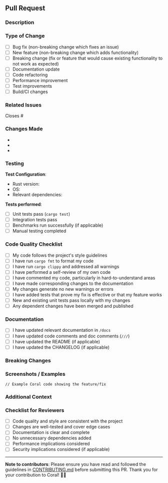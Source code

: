 ## Pull Request

### Description

<!-- Provide a clear and concise description of your changes -->

### Type of Change

<!-- Mark the relevant option with an "x" -->

- [ ] Bug fix (non-breaking change which fixes an issue)
- [ ] New feature (non-breaking change which adds functionality)
- [ ] Breaking change (fix or feature that would cause existing functionality to not work as expected)
- [ ] Documentation update
- [ ] Code refactoring
- [ ] Performance improvement
- [ ] Test improvements
- [ ] Build/CI changes

### Related Issues

<!-- Link related issues using: Closes #123, Fixes #456, Relates to #789 -->

Closes #

### Changes Made

<!-- Provide a detailed list of changes -->

-
-
-

### Testing

<!-- Describe the tests you ran and how to reproduce them -->

**Test Configuration**:
- Rust version:
- OS:
- Relevant dependencies:

**Tests performed**:
- [ ] Unit tests pass (`cargo test`)
- [ ] Integration tests pass
- [ ] Benchmarks run successfully (if applicable)
- [ ] Manual testing completed

### Code Quality Checklist

- [ ] My code follows the project's style guidelines
- [ ] I have run `cargo fmt` to format my code
- [ ] I have run `cargo clippy` and addressed all warnings
- [ ] I have performed a self-review of my own code
- [ ] I have commented my code, particularly in hard-to-understand areas
- [ ] I have made corresponding changes to the documentation
- [ ] My changes generate no new warnings or errors
- [ ] I have added tests that prove my fix is effective or that my feature works
- [ ] New and existing unit tests pass locally with my changes
- [ ] Any dependent changes have been merged and published

### Documentation

- [ ] I have updated relevant documentation in `/docs`
- [ ] I have updated code comments and doc comments (`///`)
- [ ] I have updated the README (if applicable)
- [ ] I have updated the CHANGELOG (if applicable)

### Breaking Changes

<!-- If this PR introduces breaking changes, describe them here and provide migration guidance -->

### Screenshots / Examples

<!-- If applicable, add screenshots or code examples to demonstrate your changes -->

```coral
// Example Coral code showing the feature/fix
```

### Additional Context

<!-- Add any other context, dependencies, or information about the PR here -->

### Checklist for Reviewers

<!-- For maintainers reviewing this PR -->

- [ ] Code quality and style are consistent with the project
- [ ] Changes are well-tested and cover edge cases
- [ ] Documentation is clear and complete
- [ ] No unnecessary dependencies added
- [ ] Performance implications considered
- [ ] Security implications considered (if applicable)

---

**Note to contributors**: Please ensure you have read and followed the guidelines in [CONTRIBUTING.md](../CONTRIBUTING.md) before submitting this PR. Thank you for your contribution to Coral! 🐍✨

